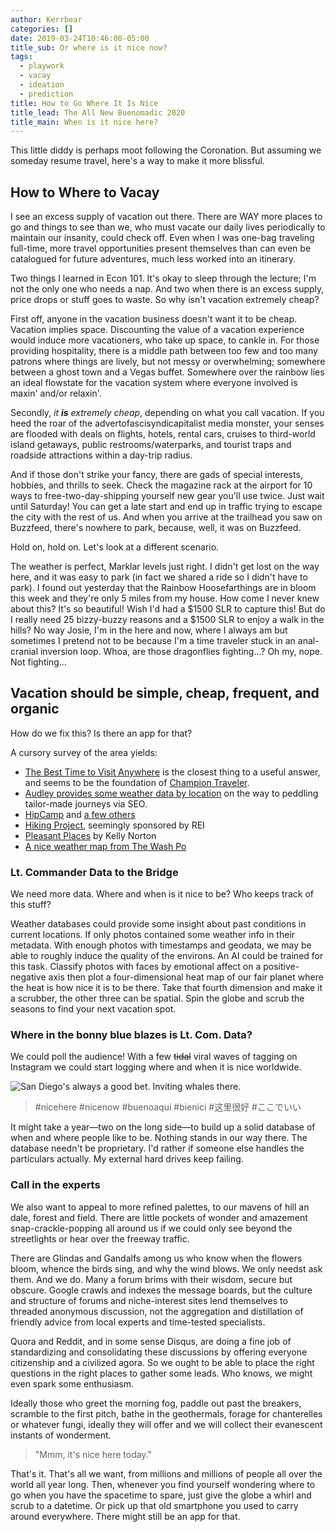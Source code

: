 ```yaml
---
author: Kerrbear
categories: []
date: 2019-03-24T10:46:00-05:00
title_sub: Or where is it nice now?
tags:
  - playwork
  - vacay
  - ideation
  - prediction
title: How to Go Where It Is Nice
title_lead: The All New Buenomadic 2020
title_main: When is it nice here?
---
```


This little diddy is perhaps moot following the Coronation. But assuming we
someday resume travel, here's a way to make it more blissful.<!--more-->

## **How to Where to Vacay**

I see an excess supply of vacation out there. There are WAY more places to go and things to see than we, who must vacate our daily lives periodically to maintain our insanity, could check off. Even when I was one-bag traveling full-time, more travel opportunities present themselves than can even be catalogued for future adventures, much less worked into an itinerary.

Two things I learned in Econ 101. It's okay to sleep through the lecture; I'm not the only one who needs a nap. And two when there is an excess supply, price drops or stuff goes to waste. So why isn't vacation extremely cheap?

First off, anyone in the vacation business doesn't want it to be cheap. Vacation implies space. Discounting the value of a vacation experience would induce more vacationers, who take up space, to cankle in. For those providing hospitality, there is a middle path between too few and too many patrons where things are lively, but not messy or overwhelming; somewhere between a ghost town and a Vegas buffet. Somewhere over the rainbow lies an ideal flowstate for the vacation system where everyone involved is maxin' and/or relaxin'.

Secondly, _it **is** extremely cheap_, depending on what you call vacation. If you heed the roar of the advertofascisyndicapitalist media monster, your senses are flooded with deals on flights, hotels, rental cars, cruises to third-world island getaways, public restrooms/waterparks, and tourist traps and roadside attractions within a day-trip radius.

And if those don't strike your fancy, there are gads of special interests, hobbies, and thrills to seek. Check the magazine rack at the airport for 10 ways to free-two-day-shipping yourself new gear you'll use twice. Just wait until Saturday! You can get a late start and end up in traffic trying to escape the city with the rest of us. And when you arrive at the trailhead you saw on Buzzfeed, there's nowhere to park, because, well, it was on Buzzfeed.

Hold on, hold on. Let's look at a different scenario.

The weather is perfect, Marklar levels just right. I didn't get lost on the way here, and it was easy to park (in fact we shared a ride so I didn't have to park). I found out yesterday that the Rainbow Hoosefarthings are in bloom this week and they're only 5 miles from my house. How come I never knew about this? It's so beautiful! Wish I'd had a $1500 SLR to capture this! But do I really need 25 bizzy-buzzy reasons and a $1500 SLR to enjoy a walk in the hills? No way Josie, I'm in the here and now, where I always am but sometimes I pretend not to be because I'm a time traveler stuck in an anal-cranial inversion loop. Whoa, are those dragonflies fighting...? Oh my, nope. Not fighting...

## Vacation should be simple, cheap, frequent, and organic

How do we fix this? Is there an app for that?

A cursory survey of the area yields:

- [The Best Time to Visit
  Anywhere](https://decisiondata.org/the-best-time-to-visit-anywhere/) is the closest thing to a useful answer, and seems to be the
  foundation of [Champion Traveler](https://championtraveler.com/travel-weather-map/).
- [Audley provides some weather data by location](https://www.audleytravel.com/us/new-zealand/best-time-to-visit) on the way to peddling tailor-made journeys via SEO.
- [HipCamp](https://www.hipcamp.com/ 'HipCamp') and [a few others](https://www.fatherly.com/gear/airbnb-for-campers/ 'AirBnB for campers')
- [Hiking Project](https://www.hikingproject.com/ 'REI has a Hiking Project'), seemingly sponsored by REI
- [Pleasant Places](https://kellegous.com/j/2014/02/03/pleasant-places/) by Kelly Norton
- [A nice weather map from The Wash Po](https://www.washingtonpost.com/news/capital-weather-gang/wp/2018/08/07/the-united-states-of-nice-days-heres-where-and-when-to-find-the-nations-most-frequent-ideal-weather/?noredirect=on&utm_term=.11029fac0d9e 'WashPo NiceHere')

### Lt. Commander Data to the Bridge

We need more data. Where and when is it nice to be? Who keeps track of this stuff?

Weather databases could provide some insight about past conditions in current locations. If only photos contained some weather info in their metadata. With enough photos with timestamps and geodata, we may be able to roughly induce the quality of the environs. An AI could be trained for this task. Classify photos with faces by emotional affect on a positive-negative axis then plot a four-dimensional heat map of our fair planet where the heat is how nice it is to be there. Take that fourth dimension and make it a scrubber, the other three can be spatial. Spin the globe and scrub the seasons to find your next vacation spot.

### Where in the bonny blue blazes is Lt. Com. Data?

We could poll the audience! With a few ~~tidal~~ viral waves of tagging on Instagram we could start logging where and when it is nice worldwide.

![San Diego's always a good bet. Inviting whales there.](/uploads/pleasant-places-sd.png)

> #nicehere #nicenow #buenoaqui #bienici #这里很好 #ここでいい

It might take a year—two on the long side—to build up a solid database of when and where people like to be. Nothing stands in our way there. The database needn't be proprietary. I'd rather if someone else handles the particulars actually. My external hard drives keep failing.

### Call in the experts

We also want to appeal to more refined palettes, to our mavens of hill an dale, forest and field. There are little pockets of wonder and amazement snap-crackle-popping all around us if we could only see beyond the streetlights or hear over the freeway traffic.

There are Glindas and Gandalfs among us who know when the flowers bloom, whence the birds sing, and why the wind blows. We only needst ask them. And we do. Many a forum brims with their wisdom, secure but obscure. Google crawls and indexes the message boards, but the culture and structure of forums and niche-interest sites lend themselves to threaded anonymous discussion, not the aggregation and distillation of friendly advice from local experts and time-tested specialists.

Quora and Reddit, and in some sense Disqus, are doing a fine job of standardizing and consolidating these discussions by offering everyone citizenship and a civilized agora. So we ought to be able to place the right questions in the right places to gather some leads. Who knows, we might even spark some enthusiasm.

Ideally those who greet the morning fog, paddle out past the breakers, scramble to the first pitch, bathe in the geothermals, forage for chanterelles or whatever fungi, ideally they will offer and we will collect their evanescent instants of wonderment.

> "Mmm, it's nice here today."

That's it. That's all we want, from millions and millions of people all over the world all year long. Then, whenever you find yourself wondering where to go when you have the spacetime to spare, just give the globe a whirl and scrub to a datetime. Or pick up that old smartphone you used to carry around everywhere. There might still be an app for that.
